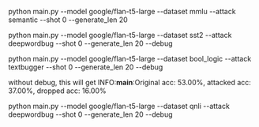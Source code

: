 python main.py --model google/flan-t5-large --dataset mmlu --attack semantic --shot 0 --generate_len 20


python main.py --model google/flan-t5-large --dataset sst2 --attack deepwordbug --shot 0 --generate_len 20 --debug

python main.py --model google/flan-t5-large --dataset bool_logic --attack textbugger --shot 0 --generate_len 20 --debug

without debug, this will get INFO:__main__:Original acc: 53.00%, attacked acc: 37.00%, dropped acc: 16.00%




python main.py --model google/flan-t5-large --dataset qnli --attack deepwordbug --shot 0 --generate_len 20 --debug